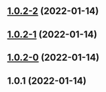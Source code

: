 ## [1.0.2-2](https://github.com/actions/javascript-action/compare/v1.0.2-1...v1.0.2-2) (2022-01-14)



## [1.0.2-1](https://github.com/actions/javascript-action/compare/v1.0.2-0...v1.0.2-1) (2022-01-14)



## [1.0.2-0](https://github.com/actions/javascript-action/compare/v1.0.1...v1.0.2-0) (2022-01-14)



## 1.0.1 (2022-01-14)



